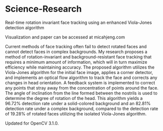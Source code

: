 # Science-Research
Real-time rotation invariant face tracking using an enhanced Viola-Jones detection algorithm

Visualization and paper can be accessed at micahjeng.com

Current methods of face tracking often fail to detect rotated faces and cannot detect faces in complex backgrounds. My research proposes a method of rotation-invariant and background-resistant face tracking that requires a minimum amount of information, which will in turn maximize efficiency while maintaining accuracy. The proposed algorithm utilizes the Viola-Jones algorithm for the initial face image, applies a corner detector, and implements an optical flow algorithm to track the face and corrects any changes in head orientation. A feedback system is implemented to correct any points that stray away from the concentration of points around the face. The angle of inclination from the line formed between the nostrils is used to determine the degree of rotation of the head. This algorithm yields a 96.72% detection rate under a solid-colored background and an 82.81% detection rate under a complex background, compared to the detection rate of 19.28% of rotated faces utilizing the isolated Viola-Jones algorithm.

Updated for OpenCV 3.1.0.